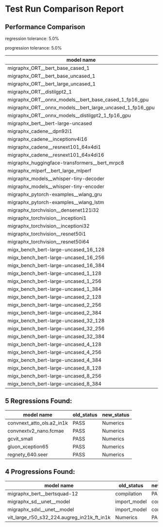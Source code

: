 # Test Run Comparison Report

## Performance Comparison

regression tolerance: 5.0%

progression tolerance: 5.0%

|model name|exit_status|analysis|old_time_ms|new_time_ms|change_ms|percent_change|
|---|---|---|---|---|---|---|
|migraphx_ORT__bert_base_cased_1|PASS|regression|100.2429|148.5706|48.3276|48.21%|
|migraphx_ORT__bert_base_uncased_1|PASS|within tol|100.9217|100.3613|-0.5604|-0.56%|
|migraphx_ORT__bert_large_uncased_1|PASS|within tol|502.9425|505.8462|2.9037|0.58%|
|migraphx_ORT__distilgpt2_1|PASS|regression|53.9359|94.0749|40.139|74.42%|
|migraphx_ORT__onnx_models__bert_base_cased_1_fp16_gpu|Numerics|within tol|63.1359|62.7774|-0.3586|-0.57%|
|migraphx_ORT__onnx_models__bert_large_uncased_1_fp16_gpu|Numerics|within tol|295.857|290.9345|-4.9224|-1.66%|
|migraphx_ORT__onnx_models__distilgpt2_1_fp16_gpu|Numerics|progression|42.0508|31.7006|-10.3502|-24.61%|
|migraphx_bert__bert-large-uncased|PASS|within tol|19.242|19.41|0.168|0.87%|
|migraphx_cadene__dpn92i1|Numerics|regression|42.4486|81.396|38.9474|91.75%|
|migraphx_cadene__inceptionv4i16|PASS|within tol|149.2154|148.2562|-0.9592|-0.64%|
|migraphx_cadene__resnext101_64x4di1|Numerics|within tol|114.304|114.3226|0.0186|0.02%|
|migraphx_cadene__resnext101_64x4di16|Numerics|within tol|369.7934|364.1098|-5.6836|-1.54%|
|migraphx_huggingface-transformers__bert_mrpc8|PASS|within tol|7.3613|7.3043|-0.057|-0.77%|
|migraphx_mlperf__bert_large_mlperf|Numerics|within tol|24.6684|24.0699|-0.5985|-2.43%|
|migraphx_models__whisper-tiny-decoder|PASS|progression|42.9369|32.6287|-10.3083|-24.01%|
|migraphx_models__whisper-tiny-encoder|Numerics|within tol|146.8451|153.83|6.9849|4.76%|
|migraphx_pytorch-examples__wlang_gru|PASS|progression|16.4154|11.638|-4.7774|-29.1%|
|migraphx_pytorch-examples__wlang_lstm|PASS|regression|5.5927|7.0099|1.4172|25.34%|
|migraphx_torchvision__densenet121i32|Numerics|within tol|76.2515|75.3851|-0.8664|-1.14%|
|migraphx_torchvision__inceptioni1|PASS|progression|64.5194|40.6116|-23.9078|-37.06%|
|migraphx_torchvision__inceptioni32|PASS|within tol|100.1874|98.955|-1.2324|-1.23%|
|migraphx_torchvision__resnet50i1|Numerics|within tol|11.3689|11.1913|-0.1776|-1.56%|
|migraphx_torchvision__resnet50i64|Numerics|regression|196.1702|429.901|233.7307|119.15%|
|migx_bench_bert-large-uncased_16_128|PASS|within tol|36.5617|35.553|-1.0087|-2.76%|
|migx_bench_bert-large-uncased_16_256|PASS|progression|101.2569|58.584|-42.6729|-42.14%|
|migx_bench_bert-large-uncased_16_384|Numerics|within tol|81.8437|79.3885|-2.4552|-3.0%|
|migx_bench_bert-large-uncased_1_128|PASS|regression|13.2451|37.8514|24.6063|185.78%|
|migx_bench_bert-large-uncased_1_256|PASS|progression|21.5713|13.2674|-8.3039|-38.5%|
|migx_bench_bert-large-uncased_1_384|PASS|within tol|19.4958|19.4678|-0.028|-0.14%|
|migx_bench_bert-large-uncased_2_128|PASS|within tol|12.6735|12.6286|-0.0449|-0.35%|
|migx_bench_bert-large-uncased_2_256|PASS|within tol|13.2577|13.3144|0.0567|0.43%|
|migx_bench_bert-large-uncased_2_384|PASS|progression|51.3753|21.6905|-29.6849|-57.78%|
|migx_bench_bert-large-uncased_32_128|PASS|regression|72.2791|76.4765|4.1974|5.81%|
|migx_bench_bert-large-uncased_32_256|PASS|within tol|115.0567|112.419|-2.6377|-2.29%|
|migx_bench_bert-large-uncased_32_384|Numerics|within tol|164.9369|163.4519|-1.485|-0.9%|
|migx_bench_bert-large-uncased_4_128|PASS|within tol|14.5247|14.2802|-0.2445|-1.68%|
|migx_bench_bert-large-uncased_4_256|PASS|within tol|18.2729|17.7684|-0.5045|-2.76%|
|migx_bench_bert-large-uncased_4_384|PASS|within tol|27.4396|26.7534|-0.6862|-2.5%|
|migx_bench_bert-large-uncased_8_128|PASS|within tol|20.848|20.2441|-0.6038|-2.9%|
|migx_bench_bert-large-uncased_8_256|PASS|within tol|30.4169|30.8644|0.4474|1.47%|
|migx_bench_bert-large-uncased_8_384|PASS|within tol|44.924|43.5932|-1.3308|-2.96%|

## 5 Regressions Found:

|model name|old_status|new_status|
|---|---|---|
|convnext_atto_ols.a2_in1k|PASS|Numerics|
|convnextv2_nano.fcmae|PASS|Numerics|
|gcvit_small|PASS|Numerics|
|gluon_xception65|PASS|Numerics|
|regnety_640.seer|PASS|Numerics|

## 4 Progressions Found:

|model name|old_status|new_status|
|---|---|---|
|migraphx_bert__bertsquad-12|compilation|PASS|
|migraphx_sd__unet__model|import_model|compilation|
|migraphx_sdxl__unet__model|import_model|compilation|
|vit_large_r50_s32_224.augreg_in21k_ft_in1k|Numerics|PASS|

